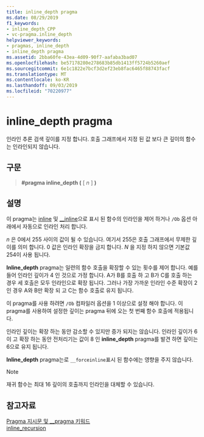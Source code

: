 ```yaml
---
title: inline_depth pragma
ms.date: 08/29/2019
f1_keywords:
- inline_depth_CPP
- vc-pragma.inline_depth
helpviewer_keywords:
- pragmas, inline_depth
- inline_depth pragma
ms.assetid: 2bba60fe-43ea-4d09-90f7-aafaba3bad07
ms.openlocfilehash: be57178280e278683b85db1413ff5724b5260aef
ms.sourcegitcommit: 6e1c1822e7bcf3d2ef23eb8fac6465f88743facf
ms.translationtype: MT
ms.contentlocale: ko-KR
ms.lasthandoff: 09/03/2019
ms.locfileid: "70220977"
---
```

# <a name="inline_depth-pragma"></a>inline_depth pragma

인라인 추론 검색 깊이를 지정 합니다. 호출 그래프에서 지정 된 값 보다 큰 깊이의 함수는 인라인되지 않습니다.

## <a name="syntax"></a>구문

> **#pragma inline_depth (** [ *n* ] **)**

## <a name="remarks"></a>설명

이 pragma는 [inline](../cpp/inline-functions-cpp.md) 및 [__inline](../cpp/inline-functions-cpp.md)으로 표시 된 함수의 인라인을 제어 하거나 `/Ob` 옵션 아래에서 자동으로 인라인 처리 합니다.

*n* 은 0에서 255 사이의 값이 될 수 있습니다. 여기서 255은 호출 그래프에서 무제한 깊이를 의미 합니다. 0 값은 인라인 확장을 금지 합니다. *N* 을 지정 하지 않으면 기본값 254이 사용 됩니다.

**Inline_depth** pragma는 일련의 함수 호출을 확장할 수 있는 횟수를 제어 합니다. 예를 들어 인라인 깊이가 4 인 것으로 가정 합니다. A가 B를 호출 하 고 B가 C를 호출 하는 경우 세 호출은 모두 인라인으로 확장 됩니다. 그러나 가장 가까운 인라인 수준 확장이 2 인 경우 A와 B만 확장 되 고 C는 함수 호출로 유지 됩니다.

이 pragma를 사용 하려면 `/Ob` 컴파일러 옵션을 1 이상으로 설정 해야 합니다. 이 pragma를 사용하여 설정한 깊이는 pragma 뒤에 오는 첫 번째 함수 호출에 적용됩니다.

인라인 깊이는 확장 하는 동안 감소할 수 있지만 증가 되지는 않습니다. 인라인 깊이가 6이 고 확장 하는 동안 전처리기는 값이 8 인 **inline_depth** pragma를 발견 하면 깊이는 6으로 유지 됩니다.

**Inline_depth** pragma는로 `__forceinline`표시 된 함수에는 영향을 주지 않습니다.

> [!NOTE]
> 재귀 함수는 최대 16 깊이의 호출까지 인라인을 대체할 수 있습니다.

## <a name="see-also"></a>참고자료

[Pragma 지시문 및 __pragma 키워드](../preprocessor/pragma-directives-and-the-pragma-keyword.md)\
[inline_recursion](../preprocessor/inline-recursion.md)
